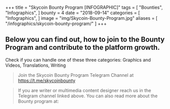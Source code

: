 +++
title = "Skycoin Bounty Program [INFOGRAPHIC]"
tags = [
    "Bounties",
    "Infographics",
]
bounty = 4
date = "2018-09-14"
categories = [
    "Infographics",
]
image = "img/Skycoin-Bounty-Program.jpg"
aliases = [
	"/infographics/skycoin-bounty-program/"
]
+++

## Below you can find out, how to join to the Bounty Program and contribute to the platform growth.

Check if you can handle one of these three categories: Graphics and Videos, Translations, Writing

> Join the Skycoin Bounty Program Telegram Channel at https://t.me/skycoinbounty

> If you are writer or multimedia content designer reach us in the Telegram channel linked above. You can also read more about the Bounty program at:
